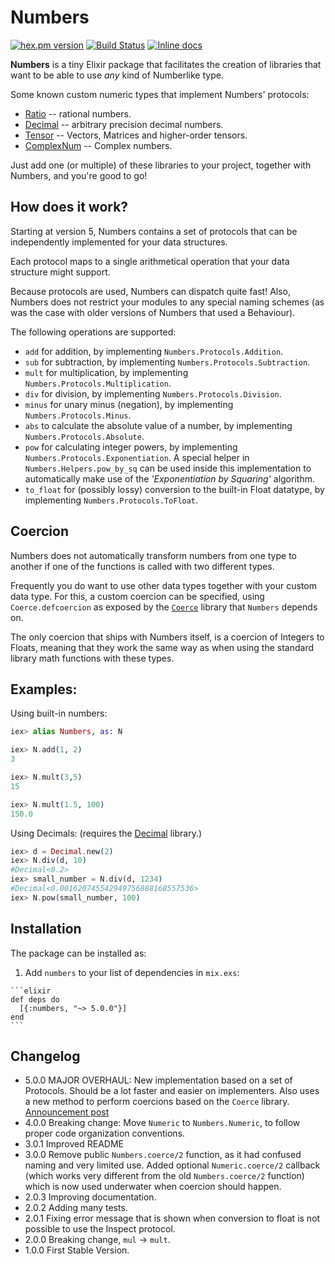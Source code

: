 # Numbers
[![hex.pm version](https://img.shields.io/hexpm/v/numbers.svg)](https://hex.pm/packages/numbers)
[![Build Status](https://travis-ci.org/Qqwy/elixir_number.svg?branch=master)](https://travis-ci.org/Qqwy/elixir_number)
[![Inline docs](http://inch-ci.org/github/qqwy/elixir_number.svg)](http://inch-ci.org/github/qqwy/elixir_number)


**Numbers** is a tiny Elixir package that facilitates the creation of libraries
that want to be able to use _any_ kind of Numberlike type.

Some known custom numeric types that implement Numbers' protocols:

- [Ratio](https://hex.pm/packages/ratio) -- rational numbers.
- [Decimal](https://hex.pm/packages/decimal) -- arbitrary precision decimal numbers.
- [Tensor](https://hex.pm/packages/tensor) -- Vectors, Matrices and higher-order tensors.
- [ComplexNum](https://github.com/Qqwy/elixir_complex_num) -- Complex numbers.

Just add one (or multiple) of these libraries to your project, together with Numbers, and you're good to go!

## How does it work?

Starting at version 5, Numbers contains a set of protocols that can be independently implemented for your data structures.

Each protocol maps to a single arithmetical operation that your data structure might support.

Because protocols are used, Numbers can dispatch quite fast!
Also, Numbers does not restrict your modules to any special naming schemes (as was the case with older versions of Numbers that used a Behaviour).

The following operations are supported:

- `add` for addition, by implementing `Numbers.Protocols.Addition`.
- `sub` for subtraction, by implementing `Numbers.Protocols.Subtraction`.
- `mult` for multiplication, by implementing `Numbers.Protocols.Multiplication`.
- `div` for division, by implementing `Numbers.Protocols.Division`.
- `minus` for unary minus (negation), by implementing `Numbers.Protocols.Minus`.
- `abs` to calculate the absolute value of a number, by implementing `Numbers.Protocols.Absolute`.
- `pow` for calculating integer powers, by implementing `Numbers.Protocols.Exponentiation`. A special helper in `Numbers.Helpers.pow_by_sq` can be used inside this implementation to automatically make use of the _'Exponentiation by Squaring'_ algorithm.
- `to_float` for (possibly lossy) conversion to the built-in Float datatype, by implementing `Numbers.Protocols.ToFloat`.

## Coercion

Numbers does not automatically transform numbers from one type to another if one of the functions is called with two different types.

Frequently you do want to use other data types together with your custom data type. For this, a custom coercion can be specified,
using `Coerce.defcoercion` as exposed by the [`Coerce`](https://hex.pm/packages/coerce) library that `Numbers` depends on.

The only coercion that ships with Numbers itself, is a coercion of Integers to Floats, meaning that they work the same way as when using
the standard library math functions with these types.

## Examples:

Using built-in numbers:

```elixir
iex> alias Numbers, as: N

iex> N.add(1, 2)
3

iex> N.mult(3,5)
15

iex> N.mult(1.5, 100)
150.0
```

Using Decimals: (requires the [Decimal](https://hex.pm/packages/decimal) library.)

```elixir
iex> d = Decimal.new(2)
iex> N.div(d, 10)
#Decimal<0.2>
iex> small_number = N.div(d, 1234)
#Decimal<0.001620745542949756888168557536>
iex> N.pow(small_number, 100)

```


## Installation

The package can be installed as:

  1. Add `numbers` to your list of dependencies in `mix.exs`:

    ```elixir
    def deps do
      [{:numbers, "~> 5.0.0"}]
    end
    ```

## Changelog

- 5.0.0 MAJOR OVERHAUL: New implementation based on a set of Protocols. Should be a lot faster and easier on implementers. Also uses a new method to perform coercions based on the `Coerce` library. [Announcement post](https://elixirforum.com/t/numbers-a-generic-wrapper-to-use-any-custom-numeric-type/2846/7)
- 4.0.0 Breaking change: Move `Numeric` to `Numbers.Numeric`, to follow proper code organization conventions.
- 3.0.1 Improved README
- 3.0.0 Remove public `Numbers.coerce/2` function, as it had confused naming and very limited use. Added optional `Numeric.coerce/2` callback (which works very different from the old `Numbers.coerce/2` function) which is now used underwater when coercion should happen.
- 2.0.3 Improving documentation.
- 2.0.2 Adding many tests.
- 2.0.1 Fixing error message that is shown when conversion to float is not possible to use the Inspect protocol. 
- 2.0.0 Breaking change, `mul` -> `mult`. 
- 1.0.0 First Stable Version.
